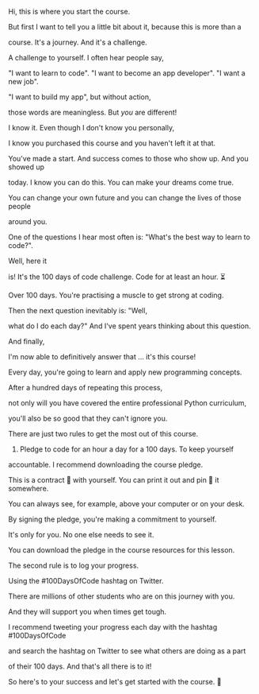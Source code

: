 Hi, this is where you start the course.

But first I want to tell you a little bit about it, because this is more than a

course. It's a journey. And it's a challenge.

A challenge to yourself. I often hear people say,

"I want to learn to code". "I want to become an app developer". "I want a new
job".

"I want to build my app", but without action,

those words are meaningless. But *you* are different!

I know it. Even though I don't know you personally,

I know you purchased this course and you haven't left it at that.

You've made a start. And success comes to those who show up. And you showed up

today. I know you can do this. You can make your dreams come true.

You can change your own future and you can change the lives of those people

around you.

One of the questions I hear most often is: "What's the best way to learn to
code?".

Well, here it

is! It's the 100 days of code challenge. Code for at least an hour. ⏳

Over 100 days. You're practising a muscle to get strong at coding.

Then the next question inevitably is: "Well,

what do I do each day?" And I've spent years thinking about this question.

And finally,

I'm now able to definitively answer that ... it's this course!

Every day, you're going to learn and apply new programming concepts.

After a hundred days of repeating this process,

not only will you have covered the entire professional Python curriculum,

you'll also be so good that they can't ignore you.

There are just two rules to get the most out of this course.

1) Pledge to code for an hour a day for a 100 days. To keep yourself

accountable. I recommend downloading the course pledge.

This is a contract 🤝 with yourself. You can print it out and pin 📌 it
somewhere.

You can always see, for example, above your computer or on your desk.

By signing the pledge, you're making a commitment to yourself.

It's only for you. No one else needs to see it.

You can download the pledge in the course resources for this lesson.

The second rule is to log your progress.

Using the #100DaysOfCode hashtag on Twitter.

There are millions of other students who are on this journey with you.

And they will support you when times get tough.

I recommend tweeting your progress each day with the hashtag #100DaysOfCode

and search the hashtag on Twitter to see what others are doing as a part

of their 100 days. And that's all there is to it!

So here's to your success and let's get started with the course. 🤞